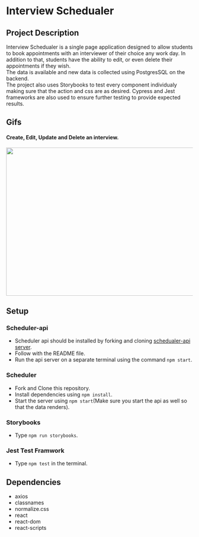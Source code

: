# Interview Schedualer

## Project Description

Interview Schedualer is a single page application designed to allow students to book appointments with an interviewer of their choice any work day.
In addition to that, students have the ability to edit, or even delete their appointments if they wish.<br />
The data is available and new data is collected using PostgresSQL on the backend.<br />
The project also uses Storybooks to test every component individualy making sure that the action and css are as desired.
Cypress and Jest frameworks are also used to ensure further testing to provide expected results.

## Gifs

#### Create, Edit, Update and Delete an interview.

<img src="https://media4.giphy.com/media/Ri8OoIqQWyjsAGpMEk/giphy.gif" width="600" height="400"></img>

## Setup

### Scheduler-api

- Scheduler api should be installed by forking and cloning [schedualer-api server](https://github.com/lighthouse-labs/scheduler-api).
- Follow with the README file.
- Run the api server on a separate terminal using the command `npm start`.

### Scheduler

- Fork and Clone this repository.
- Install dependencies using `npm install`.
- Start the server using `npm start`(Make sure you start the api as well so that the data renders).

### Storybooks

- Type `npm run storybooks`.

### Jest Test Framwork

- Type `npm test` in the terminal.

## Dependencies

- axios
- classnames
- normalize.css
- react
- react-dom
- react-scripts
